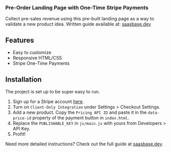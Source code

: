 ### Pre-Order Landing Page with One-Time Stripe Payments
Collect pre-sales revenue using this pre-built landing page as a way to validate a new product idea. Written guide available at: [saasbase.dev](https://saasbase.dev)

## Features
- Easy to customize
- Responsive HTML/CSS
- Stripe One-Time Payments

## Installation
The project is set up to be super easy to run. 
1. Sign up for a Stripe account [here](https://dashboard.stripe.com/login). 
2. Turn on `Client-Only Integration` under Settings > Checkout Settings. 
3. Add a new product. Copy the `Pricing API ID` and paste it in the `data-price-id` property of the payment button in `index.html`.
4. Replace the `PUBLISHABLE_KEY` in `js/main.js` with yours from Developers > API Key. 
5. Profit!

Need more detailed instructions? Check out the full guide at [saasbase.dev](saasbase.dev).
